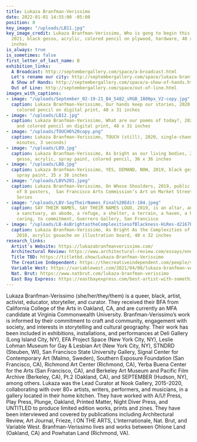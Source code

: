 ```yaml
---
title: Lukaza Branfman-Verissimo
date: 2022-01-01 14:55:00 -05:00
position: 0
key_image: "/uploads/LB11.jpg"
key_image_credit: Lukaza Branfman-Verissimo, Who is gong to begin this new story?,
  2021, black gesso, acrylic, colored pencil on plywood, hardware, 48 x 24 x variable
  inches
is_always: true
is_sometimes: false
first_letter_of_last_name: B
exhibition_links:
  A Broadcast: http://septembergallery.com/space/a-broadcast.html
  Let's rename our city: http://septembergallery.com/space/lukaza-branfman-verissimo.html
  A Show of Hands: http://septembergallery.com/space/a-show-of-hands.html
  Out of Line: http://septembergallery.com/space/out-of-line.html
images_with_captions:
- image: "/uploads/September_02-19-21_B4_5482_sRGB_1800px_V2-copy.jpg"
  caption: Lukaza Branfman-Verissimo, Our hands keep our stories, 2020, acrylic and
    colored pencil on digital print, 48 x 31 inches
- image: "/uploads/LB12.jpg"
  caption: Lukaza Branfman-Verissimo, What are our poems of today?, 2020, acrylic
    and colored pencil on digital print, 48 x 31 inches
- image: "/uploads/TOUCH6%20copy.png"
  caption: Lukaza Branfman-Verissimo, TOUCH (still), 2020, single-channel video (3
    minutes, 3 seconds)
- image: "/uploads/LB9.jpg"
  caption: Lukaza Branfman-Verissimo, As bright as our living bodies, 2019, black
    gesso, acrylic, spray paint, colored pencil, 36 x 36 inches
- image: "/uploads/LB8.jpg"
  caption: Lukaza Branfman-Verissimo, YES, DEMAND, NOW, 2019, black gesso, acrylic,
    spray paint, 35 x 36 inches
- image: "/uploads/LBV%201.jpeg"
  caption: Lukaza Branfman-Verissimo, On Whose Shoulders, 2019, public installation
    of 8 posters,  San Francisco Arts Commission’s Art on Market Street Kiosk Poster
    Series
- image: "/uploads/LBV-SayTheirNames_Final%20Edit-184.jpeg"
  caption: SAY THEIR NAMES, SAY THEIR NAMES LOUD, 2019, is an altar, an atlas, a shrine,
    a sanctuary, an abode, a refuge, a shelter, a terrain, a haven, a hearth, an invitation...to
    caring, to commitment, Guerrero Gallery, San Francisco
- image: "/uploads/LB-AsBrightastheComplexitiesofBlackness-HiRes-d2167b.jpg"
  caption: Lukaza Branfman-Verissimo, As Bright As the Complexities of Blackness,
    2018, acrylic gouache on illustration board, 40 x 32 inches
research_links:
  Artist's Website: https://lukazabranfmanverissimo.com/
  Architectural Review: https://www.architectural-review.com/essays/ending-mass-incarceration-out-of-the-body-of-a-jail
  Title TBD: https://titletbd.show/Lukaza-Branfman-Verissimo
  The Creative Independent: https://thecreativeindependent.com/people/visual-artist-lukaza-branfman-verissimo-on-taking-notes-on-life/
  Variable West: https://variablewest.com/2021/04/08/lukaza-branfman-verissimo-interviewed/
  Nat. Brut: https://www.natbrut.com/lukaza-branfman-verissimo
  East Bay Express: https://eastbayexpress.com/best-artist-with-something-to-say-lukaza-branfman-verissimo-2-1/
---
```


Lukaza Branfman-Verissimo (she/her/they/them) is a queer, black, artist, activist, educator, storyteller, and curator. They received their BFA from California College of the Arts in Oakland, CA, and are currently an MFA candidate at Virginia Commonwealth University. Branfman-Verissimo’s work is informed by their commitment to craft and community, engagement with society, and interests in storytelling and cultural geography. Their work has been included in exhibitions, installations, and performances at Deli Gallery (Long Island City, NY), EFA Project Space (New York City, NY), Leslie Lohman Museum for Gay & Lesbian Art (New York City, NY), STNDRD (Steuben, WI), San Francisco State University Gallery, Signal Center for Contemporary Art (Malmo, Sweden), Southern Exposure Foundation (San Francisco, CA), Richmond Art Center (Richmond, CA), Yerba Buena Center for the Arts (San Francisco, CA), and Berkeley Art Museum and Pacific Film Archive (Berkeley, CA), Pt.2 (Oakland, CA), and SEPTEMBER (Hudson, NY), among others. Lukaza was the Lead Curator at Nook Gallery, 2015-2020, collaborating with over 80+ artists, writers, performers, and musicians, in a gallery located in their home kitchen. They have worked with A/U! Press, Play Press, Plunge, Oakland, Printed Matter, Night Diver Press, and UNTITLED to produce limited edition works, prints and zines. They have been interviewed and covered by publications including Architectural Review, Art Journal, Frieze, I ON THE ARTS, L'Internationale, Nat. Brut, and Variable West. Branfman-Verissimo lives and works between Ohlone Land (Oakland, CA) and Powhatan Land (Richmond, VA).
